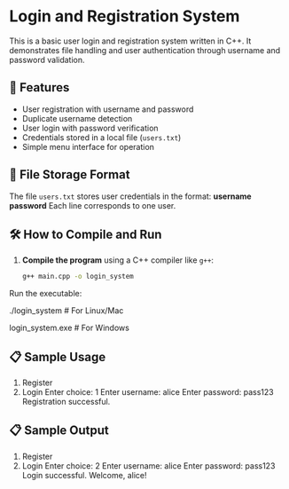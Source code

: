 # Login and Registration System

This is a basic user login and registration system written in C++. It demonstrates file handling and user authentication through username and password validation.

## 📌 Features

- User registration with username and password
- Duplicate username detection
- User login with password verification
- Credentials stored in a local file (`users.txt`)
- Simple menu interface for operation

## 🔐 File Storage Format

The file `users.txt` stores user credentials in the format:
**username password**
Each line corresponds to one user.

## 🛠 How to Compile and Run

1. **Compile the program** using a C++ compiler like `g++`:
   ```bash
   g++ main.cpp -o login_system
Run the executable:

./login_system   # For Linux/Mac

login_system.exe # For Windows
## **📋 Sample Usage**

1. Register
2. Login
Enter choice: 1
Enter username: alice
Enter password: pass123
Registration successful.

## **📋 Sample Output**
1. Register
2. Login
Enter choice: 2
Enter username: alice
Enter password: pass123
Login successful. Welcome, alice!

